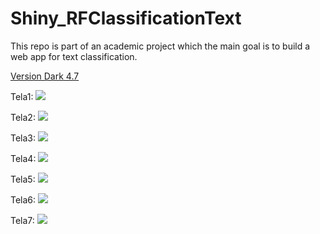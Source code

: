 # Shiny_RFClassificationText
This repo is part of an academic project which the main goal is to build a web app for text classification.


[Version Dark 4.7](https://pimenta.shinyapps.io/TCCAPPV47D/)

Tela1:
![](https://github.com/eupimenta/Shiny_RFClassificationText/blob/master/Dark_PC47version/IMG_SCREEN/Captura%20de%20Tela%202019-06-03%20%C3%A0s%2011.43.08.png)

Tela2:
![](https://github.com/eupimenta/Shiny_RFClassificationText/blob/master/Dark_PC47version/IMG_SCREEN/Captura%20de%20Tela%202019-06-03%20%C3%A0s%2011.47.02.png)

Tela3:
![](https://github.com/eupimenta/Shiny_RFClassificationText/blob/master/Dark_PC47version/IMG_SCREEN/Captura%20de%20Tela%202019-06-03%20%C3%A0s%2011.47.29.png)

Tela4:
![](https://github.com/eupimenta/Shiny_RFClassificationText/blob/master/Dark_PC47version/IMG_SCREEN/Captura%20de%20Tela%202019-06-03%20%C3%A0s%2011.47.58.png)

Tela5:
![](https://github.com/eupimenta/Shiny_RFClassificationText/blob/master/Dark_PC47version/IMG_SCREEN/Captura%20de%20Tela%202019-06-03%20%C3%A0s%2011.48.14.png)

Tela6:
![](https://github.com/eupimenta/Shiny_RFClassificationText/blob/master/Dark_PC47version/IMG_SCREEN/Captura%20de%20Tela%202019-05-30%20%C3%A0s%2000.31.22.png)


Tela7:
![](https://github.com/eupimenta/Shiny_RFClassificationText/blob/master/Dark_PC47version/IMG_SCREEN/Captura%20de%20Tela%202019-06-03%20%C3%A0s%2011.48.33.png)
